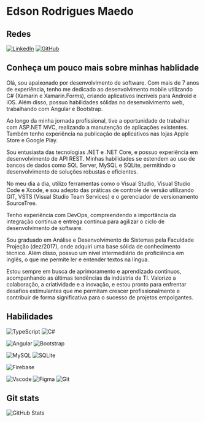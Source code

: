 # Edson Rodrigues Maedo

## Redes
[![LinkedIn](https://img.shields.io/badge/LinkedIn-0077B5?style=for-the-badge&logo=linkedin&logoColor=white)]([![LinkedIn](https://img.shields.io/badge/LinkedIn-0077B5?style=for-the-badge&logo=linkedin&logoColor=white)](https://www.linkedin.com/in/SEUUSERNAME/))
[![GitHub](https://img.shields.io/badge/GitHub-100000?style=for-the-badge&logo=github&logoColor=white)](https://github.com/EdsonRodriguesM)

## Conheça um pouco mais sobre minhas hablidade
Olá, sou apaixonado por desenvolvimento de software. Com mais de 7 anos de experiência, tenho me dedicado ao desenvolvimento mobile utilizando C# (Xamarin e Xamarin.Forms), criando aplicativos incríveis para Android e iOS. Além disso, possuo habilidades sólidas no desenvolvimento web, trabalhando com Angular e Bootstrap.

Ao longo da minha jornada profissional, tive a oportunidade de trabalhar com ASP.NET MVC, realizando a manutenção de aplicações existentes. Também tenho experiência na publicação de aplicativos nas lojas Apple Store e Google Play.

Sou entusiasta das tecnologias .NET e .NET Core, e possuo experiência em desenvolvimento de API REST. Minhas habilidades se estendem ao uso de bancos de dados como SQL Server, MySQL e SQLite, permitindo o desenvolvimento de soluções robustas e eficientes.

No meu dia a dia, utilizo ferramentas como o Visual Studio, Visual Studio Code e Xcode, e sou adepto das práticas de controle de versão utilizando GIT, VSTS (Visual Studio Team Services) e o gerenciador de versionamento SourceTree.

Tenho experiência com DevOps, compreendendo a importância da integração contínua e entrega contínua para agilizar o ciclo de desenvolvimento de software.

Sou graduado em Análise e Desenvolvimento de Sistemas pela Faculdade Projeção (dez/2017), onde adquiri uma base sólida de conhecimento técnico. Além disso, possuo um nível intermediário de proficiência em inglês, o que me permite ler e entender textos na língua.

Estou sempre em busca de aprimoramento e aprendizado contínuos, acompanhando as últimas tendências da indústria de TI. Valorizo a colaboração, a criatividade e a inovação, e estou pronto para enfrentar desafios estimulantes que me permitam crescer profissionalmente e contribuir de forma significativa para o sucesso de projetos empolgantes.
## Habilidades
![TypeScript](https://img.shields.io/badge/TypeScript-007ACC?style=for-the-badge&logo=typescript&logoColor=white)
![C#](https://img.shields.io/badge/C%23-239120?style=for-the-badge&logo=c-sharp&logoColor=white)

![Angular](https://img.shields.io/badge/Angular-DD0031?style=for-the-badge&logo=angular&logoColor=white)
![Bootstrap](https://img.shields.io/badge/-boostrap-0D1117?style=for-the-badge&logo=bootstrap&labelColor=0D1117)

![MySQL](https://img.shields.io/badge/MySQL-00000F?style=for-the-badge&logo=mysql&logoColor=white)
![SQLite](https://img.shields.io/badge/SQLite-000?style=for-the-badge&logo=sqlite&logoColor=07405E)

![Firebase](https://img.shields.io/badge/firebase-000?style=for-the-badge&logo=firebase&logoColor=ffca28)

![Vscode](https://img.shields.io/badge/Vscode-007ACC?style=for-the-badge&logo=visual-studio-code&logoColor=white)
![Figma](https://img.shields.io/badge/Figma-696969?style=for-the-badge&logo=figma&logoColor=figma)
![Git](https://img.shields.io/badge/GIT-E44C30?style=for-the-badge&logo=git&logoColor=white)
## Git stats
![GitHub Stats](https://github-readme-stats.vercel.app/api?username=EdsonRodriguesM&theme=transparent&bg_color=000&border_color=008000&show_icons=true&icon_color=008000&title_color=008000&text_color=FFF)



